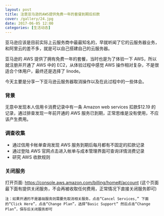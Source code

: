 ```yaml
---
layout: post
title: 注意亚马逊的AWS提供免费一年的套餐到期后扣款
cover: /gallery/24.jpg
date: 2017-06-05 12:00
categories: [生活动态]
---
```


亚马逊应该是目前实际上云服务商中最最知名的，早就听闻了它的云服务器业务，和阿里云的差不多，就是可以自己搭建自己的云服务器。

亚马逊的 AWS 提供了拥有免费一年的套餐，当时也是为了体验一下 AWS，所以就注册并开通了 AWS 中的 EC2，从体验过程中感觉 AWS 操作相对复杂，不是很适合个体用户，最终还是选择了 linode。

今天主要是分享一下亚马逊云服务器取消操作以及在此过程中的一些体会。

### 背景

无意中发现本人信用卡消费记录中有一条 Amazon web services 扣款$12.19 的记录，通过排查发现一年前开通的 AWS 服务已到期，正常思维是没有使用，不应该产生费用。

### 调查收集

- 通过信用卡帐单查询发现 AWS 服务到期后每月都有不固定的扣款记录
- 通过登陆 AWS 官网点击进入帐单与成本管理界面可查询详情消费记录
- 研究 AWS 收款规则

### 关闭服务

打开页面: <https://console.aws.amazon.com/billing/home#/account> (这个页面最下面有提供关闭服务，不会再被收取任何费用，正常情况下直接关闭服务即可)

`注：如果开通的不是基础服务则需要先取消相关服务，点击“Cancel Services,” 下面的“Click Here”，点击“Change Plan”，选择“Basic Support” 然后点击“Change Plan”，保存后关闭服务即可`

